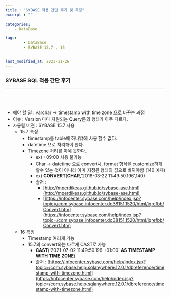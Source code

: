 ```yaml
---
title : "SYBASE 적용 간단 후기 및 특징"
excerpt : ""

categories:
    - DataBase

tags:
        - DataBase
        - SYBASE 15.7 , 16

        
last_modified_at: 2021-11-26
---
```


### SYBASE SQL 적용 간단 후기

---

<br/><br/>

- 해야 할 일 : varchar → timestamp with time zone 으로 바꾸는 과정
- 이슈 : Version 마다 지원되는 Query문의 형태가 아주 다르다.
- 사용될 버젼 : SYBASE 15.7 사용
    - 15.7 특징
        - timestamp를 table에 하나밖에 사용 할수 없다.
        - datetime 으로 처리해야 한다.
        - Timezone 처리를 아예 못한다.
            - ex) +09:00 사용 불가능
            - Char -> datetime 으로 convert시, format 형식을 customize하게 할수 있는 것이 아니라 이미 지정된 형태의 값으로 바꿔야함 (140 예제)
            - ex) **CONVERT**(**CHAR**,'2018-03-22 11:49:50.196',140)
            - 출처 :
                - [http://mperdikeas.github.io/sybase-ase.html](http://mperdikeas.github.io/sybase-ase.html)
                - [https://infocenter.sybase.com/help/index.jsp?topic=/com.sybase.infocenter.dc38151.1520/html/iqrefbb/Convert.htm](https://infocenter.sybase.com/help/index.jsp?topic=/com.sybase.infocenter.dc38151.1520/html/iqrefbb/Convert.htm)
    - 16 특징
        - Timestamp 여러개 가능
        - 15.7의 convert와는 다르게 CAST로 가능
            - **CAST**('2021-07-02 11:49:50.196 +01:00' **AS** **TIMESTAMP** **WITH** **TIME** **ZONE**)
            - 출처 : [https://infocenter.sybase.com/help/index.jsp?topic=/com.sybase.help.sqlanywhere.12.0.1/dbreference/timestamp-with-timezone.html](https://infocenter.sybase.com/help/index.jsp?topic=/com.sybase.help.sqlanywhere.12.0.1/dbreference/timestamp-with-timezone.html)